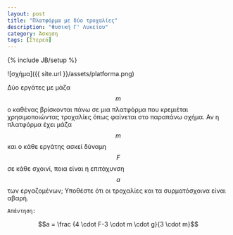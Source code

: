 ```yaml
---
layout: post
title: "Πλατφόρμα με δύο τροχαλίες"
description: "Φυσική Γ' Λυκείου"
category: Άσκηση
tags: [Στερεό]
---
```

{% include JB/setup %}

![σχήμα]({{ site.url }}/assets/platforma.png) 


Δύο εργάτες με μάζα $$m$$ ο καθένας βρίσκονται πάνω σε μια πλατφόρμα που κρεμιέται χρησιμοποιώντας τροχαλίες όπως φαίνεται στο παραπάνω σχήμα. Αν η πλατφόρμα έχει μάζα $$m$$ και ο κάθε εργάτης ασκεί δύναμη $$F$$ σε κάθε σχοινί, ποια είναι η επιτάχυνση $$a$$ των εργαζομένων; Υποθέστε ότι οι τροχαλίες και τα συρματόσχοινα είναι αβαρή.


`Απάντηση:`

$$a =  \frac {4 \cdot F-3 \cdot m \cdot g}{3 \cdot m}$$